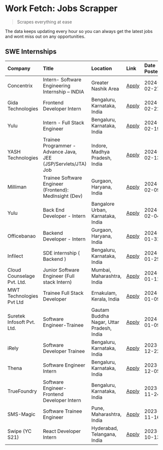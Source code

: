 # Work Fetch: Jobs Scrapper
> Scrapes everything at ease

The data keeps updating every hour so you can always get the latest jobs and wont miss out on any opportunities.

## SWE Internships
<!--START_SECTION:workfetch-->
| Company                    | Title                                                         | Location                                  | Link                                                                                                                                                                                                                                                                              | Date Posted   |
|:---------------------------|:--------------------------------------------------------------|:------------------------------------------|:----------------------------------------------------------------------------------------------------------------------------------------------------------------------------------------------------------------------------------------------------------------------------------|:--------------|
| Concentrix                 | Intern- Software Engineering Internship – INDIA               | Greater Nashik Area                       | [Apply](https://in.linkedin.com/jobs/view/intern-software-engineering-internship-%E2%80%93-india-at-concentrix-3838872481?refId=klLltyLevVuNEvIWlMwNiA%3D%3D&trackingId=4UhXqak%2FgA%2BqMUUMN7U7TA%3D%3D&position=15&pageNum=0&trk=public_jobs_jserp-result_search-card)          | 2024-02-27    |
| Gida Technologies          | Frontend Developer Intern                                     | Bengaluru, Karnataka, India               | [Apply](https://in.linkedin.com/jobs/view/frontend-developer-intern-at-gida-technologies-3836040945?refId=klLltyLevVuNEvIWlMwNiA%3D%3D&trackingId=%2FyBGGhw3%2F5o7TMFxdGKIgQ%3D%3D&position=22&pageNum=0&trk=public_jobs_jserp-result_search-card)                                | 2024-02-21    |
| Yulu                       | Intern - Full Stack Engineer                                  | Bengaluru, Karnataka, India               | [Apply](https://in.linkedin.com/jobs/view/intern-full-stack-engineer-at-yulu-3834466595?refId=klLltyLevVuNEvIWlMwNiA%3D%3D&trackingId=9O%2FpqOVyu%2FdfLg2FZMPMhw%3D%3D&position=6&pageNum=0&trk=public_jobs_jserp-result_search-card)                                             | 2024-02-19    |
| YASH Technologies          | Trainee Programmer - Advance Java, JEE (JSP/Servlets/JTA) Job | Indore, Madhya Pradesh, India             | [Apply](https://in.linkedin.com/jobs/view/trainee-programmer-advance-java-jee-jsp-servlets-jta-job-at-yash-technologies-3811759183?refId=klLltyLevVuNEvIWlMwNiA%3D%3D&trackingId=BhpD%2BVp4zZXu0e0FCE%2FBmw%3D%3D&position=14&pageNum=0&trk=public_jobs_jserp-result_search-card) | 2024-02-13    |
| Milliman                   | Trainee Software Engineer (Frontend): MedInsight (Dev)        | Gurgaon, Haryana, India                   | [Apply](https://in.linkedin.com/jobs/view/trainee-software-engineer-frontend-medinsight-dev-at-milliman-3792874280?refId=klLltyLevVuNEvIWlMwNiA%3D%3D&trackingId=O3ZRqrPuv23Zt3q7xLJ%2BVQ%3D%3D&position=5&pageNum=0&trk=public_jobs_jserp-result_search-card)                    | 2024-02-09    |
| Yulu                       | Back End Developer - Intern                                   | Bangalore Urban, Karnataka, India         | [Apply](https://in.linkedin.com/jobs/view/back-end-developer-intern-at-yulu-3821682220?refId=klLltyLevVuNEvIWlMwNiA%3D%3D&trackingId=%2FOSmXKX20aZ%2BI6oPJi8jbQ%3D%3D&position=8&pageNum=0&trk=public_jobs_jserp-result_search-card)                                              | 2024-02-04    |
| Officebanao                | Backend Developer - Intern                                    | Gurgaon, Haryana, India                   | [Apply](https://in.linkedin.com/jobs/view/backend-developer-intern-at-officebanao-3814263731?refId=klLltyLevVuNEvIWlMwNiA%3D%3D&trackingId=FPF5Nj%2F3TamY1SvBH5Etfg%3D%3D&position=19&pageNum=0&trk=public_jobs_jserp-result_search-card)                                         | 2024-01-31    |
| Infilect                   | SDE internship ( Backend )                                    | Bengaluru, Karnataka, India               | [Apply](https://in.linkedin.com/jobs/view/sde-internship-backend-at-infilect-3815120558?refId=klLltyLevVuNEvIWlMwNiA%3D%3D&trackingId=KBsBEDYBJb8djzEin5STpg%3D%3D&position=20&pageNum=0&trk=public_jobs_jserp-result_search-card)                                                | 2024-01-25    |
| Cloud Counselage Pvt. Ltd. | Junior Software Engineer (Full stack Intern)                  | Mumbai, Maharashtra, India                | [Apply](https://in.linkedin.com/jobs/view/junior-software-engineer-full-stack-intern-at-cloud-counselage-pvt-ltd-3803132814?refId=klLltyLevVuNEvIWlMwNiA%3D%3D&trackingId=cHEAM9yRHISouuhv5trgXw%3D%3D&position=23&pageNum=0&trk=public_jobs_jserp-result_search-card)            | 2024-01-11    |
| MWT Technologies Pvt Ltd   | Trainee Full Stack Developer                                  | Ernakulam, Kerala, India                  | [Apply](https://in.linkedin.com/jobs/view/trainee-full-stack-developer-at-mwt-technologies-pvt-ltd-3800921715?refId=klLltyLevVuNEvIWlMwNiA%3D%3D&trackingId=CZ5fyv8nCBZUfpKOV9rVAA%3D%3D&position=4&pageNum=0&trk=public_jobs_jserp-result_search-card)                           | 2024-01-09    |
| Suretek Infosoft Pvt. Ltd. | Software Engineer-Trainee                                     | Gautam Buddha Nagar, Uttar Pradesh, India | [Apply](https://in.linkedin.com/jobs/view/software-engineer-trainee-at-suretek-infosoft-pvt-ltd-3800934643?refId=klLltyLevVuNEvIWlMwNiA%3D%3D&trackingId=w89oyffC9ogCBJ0ncnz0EQ%3D%3D&position=16&pageNum=0&trk=public_jobs_jserp-result_search-card)                             | 2024-01-09    |
| iRely                      | Software Developer Trainee                                    | Bengaluru, Karnataka, India               | [Apply](https://in.linkedin.com/jobs/view/software-developer-trainee-at-irely-3801577534?refId=klLltyLevVuNEvIWlMwNiA%3D%3D&trackingId=SfYdUN6O4Bft4VPC1uAkLA%3D%3D&position=10&pageNum=0&trk=public_jobs_jserp-result_search-card)                                               | 2023-12-22    |
| Thena                      | Software Engineer Intern                                      | Bengaluru, Karnataka, India               | [Apply](https://in.linkedin.com/jobs/view/software-engineer-intern-at-thena-3778731751?refId=klLltyLevVuNEvIWlMwNiA%3D%3D&trackingId=Pen5Bd0u67Blm29WNtcraw%3D%3D&position=12&pageNum=0&trk=public_jobs_jserp-result_search-card)                                                 | 2023-12-05    |
| TrueFoundry                | Software Engineer- Frontend Developer Intern                  | Bengaluru, Karnataka, India               | [Apply](https://in.linkedin.com/jobs/view/software-engineer-frontend-developer-intern-at-truefoundry-3790095058?refId=klLltyLevVuNEvIWlMwNiA%3D%3D&trackingId=cHdhN4u%2FNiZc%2FfAQBD%2FUvQ%3D%3D&position=11&pageNum=0&trk=public_jobs_jserp-result_search-card)                  | 2023-11-24    |
| SMS-Magic                  | Software Trainee Engineer                                     | Pune, Maharashtra, India                  | [Apply](https://in.linkedin.com/jobs/view/software-trainee-engineer-at-sms-magic-3761409781?refId=klLltyLevVuNEvIWlMwNiA%3D%3D&trackingId=%2B97kVzqwe%2BlcDLpW2toGvg%3D%3D&position=24&pageNum=0&trk=public_jobs_jserp-result_search-card)                                        | 2023-11-16    |
| Swipe (YC S21)             | React Developer Intern                                        | Hyderabad, Telangana, India               | [Apply](https://in.linkedin.com/jobs/view/react-developer-intern-at-swipe-yc-s21-3737600089?refId=klLltyLevVuNEvIWlMwNiA%3D%3D&trackingId=EkhgdWIq5EqApXDnMELKFw%3D%3D&position=13&pageNum=0&trk=public_jobs_jserp-result_search-card)                                            | 2023-10-13    |
<!--END_SECTION:workfetch-->
